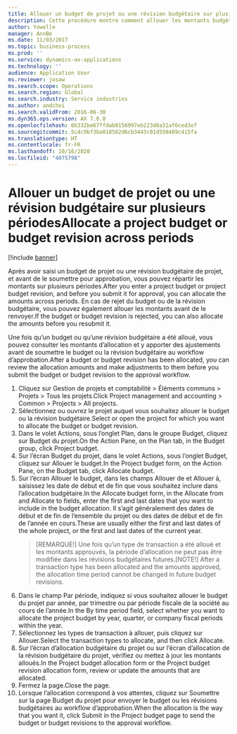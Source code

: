 ```yaml
---
title: Allouer un budget de projet ou une révision budgétaire sur plusieurs périodes
description: Cette procédure montre comment allouer les montants budgétaires de projet sur plusieurs périodes.
author: Yowelle
manager: AnnBe
ms.date: 11/03/2017
ms.topic: business-process
ms.prod: ''
ms.service: dynamics-ax-applications
ms.technology: ''
audience: Application User
ms.reviewer: josaw
ms.search.scope: Operations
ms.search.region: Global
ms.search.industry: Service industries
ms.author: andchoi
ms.search.validFrom: 2016-06-30
ms.dyn365.ops.version: AX 7.0.0
ms.openlocfilehash: 6b332be67ffdab0156997eb223d8a31af6ced3ef
ms.sourcegitcommit: 5c4c9bf3ba018562d6cb3443c01d550489c415fa
ms.translationtype: HT
ms.contentlocale: fr-FR
ms.lasthandoff: 10/16/2020
ms.locfileid: "4075798"
---
```

# <a name="allocate-a-project-budget-or-budget-revision-across-periods"></a><span data-ttu-id="df434-103">Allouer un budget de projet ou une révision budgétaire sur plusieurs périodes</span><span class="sxs-lookup"><span data-stu-id="df434-103">Allocate a project budget or budget revision across periods</span></span>

[!include [banner](../../includes/banner.md)]

<span data-ttu-id="df434-104">Après avoir saisi un budget de projet ou une révision budgétaire de projet, et avant de le soumettre pour approbation, vous pouvez répartir les montants sur plusieurs périodes.</span><span class="sxs-lookup"><span data-stu-id="df434-104">After you enter a project budget or project budget revision, and before you submit it for approval, you can allocate the amounts across periods.</span></span> <span data-ttu-id="df434-105">En cas de rejet du budget ou de la révision budgétaire, vous pouvez également allouer les montants avant de le renvoyer.</span><span class="sxs-lookup"><span data-stu-id="df434-105">If the budget or budget revision is rejected, you can also allocate the amounts before you resubmit it.</span></span> 

<span data-ttu-id="df434-106">Une fois qu’un budget ou qu’une révision budgétaire a été alloué, vous pouvez consulter les montants d’allocation et y apporter des ajustements avant de soumettre le budget ou la révision budgétaire au workflow d’approbation.</span><span class="sxs-lookup"><span data-stu-id="df434-106">After a budget or budget revision has been allocated, you can review the allocation amounts and make adjustments to them before you submit the budget or budget revision to the approval workflow.</span></span> 

1. <span data-ttu-id="df434-107">Cliquez sur Gestion de projets et comptabilité > Éléments communs > Projets > Tous les projets.</span><span class="sxs-lookup"><span data-stu-id="df434-107">Click Project management and accounting > Common > Projects > All projects.</span></span> 
2. <span data-ttu-id="df434-108">Sélectionnez ou ouvrez le projet auquel vous souhaitez allouer le budget ou la révision budgétaire.</span><span class="sxs-lookup"><span data-stu-id="df434-108">Select or open the project for which you want to allocate the budget or budget revision.</span></span> 
3. <span data-ttu-id="df434-109">Dans le volet Actions, sous l’onglet Plan, dans le groupe Budget, cliquez sur Budget du projet.</span><span class="sxs-lookup"><span data-stu-id="df434-109">On the Action Pane, on the Plan tab, in the Budget group, click Project budget.</span></span> 
4. <span data-ttu-id="df434-110">Sur l’écran Budget du projet, dans le volet Actions, sous l’onglet Budget, cliquez sur Allouer le budget.</span><span class="sxs-lookup"><span data-stu-id="df434-110">In the Project budget form, on the Action Pane, on the Budget tab, click Allocate budget.</span></span> 
5. <span data-ttu-id="df434-111">Sur l’écran Allouer le budget, dans les champs Allouer de et Allouer à, saisissez les date de début et de fin que vous souhaitez inclure dans l’allocation budgétaire.</span><span class="sxs-lookup"><span data-stu-id="df434-111">In the Allocate budget form, in the Allocate from and Allocate to fields, enter the first and last dates that you want to include in the budget allocation.</span></span> <span data-ttu-id="df434-112">Il s’agit généralement des dates de début et de fin de l’ensemble du projet ou des dates de début et de fin de l’année en cours.</span><span class="sxs-lookup"><span data-stu-id="df434-112">These are usually either the first and last dates of the whole project, or the first and last dates of the current year.</span></span>  
   > <span data-ttu-id="df434-113">[REMARQUE!] Une fois qu’un type de transaction a été alloué et les montants approuvés, la période d’allocation ne peut pas être modifiée dans les révisions budgétaires futures.</span><span class="sxs-lookup"><span data-stu-id="df434-113">[NOTE!] After a transaction type has been allocated and the amounts approved, the allocation time period cannot be changed in future budget revisions.</span></span> 
6. <span data-ttu-id="df434-114">Dans le champ Par période, indiquez si vous souhaitez allouer le budget du projet par année, par trimestre ou par période fiscale de la société au cours de l’année.</span><span class="sxs-lookup"><span data-stu-id="df434-114">In the By time period field, select whether you want to allocate the project budget by year, quarter, or company fiscal periods within the year.</span></span>
7. <span data-ttu-id="df434-115">Sélectionnez les types de transaction à allouer, puis cliquez sur Allouer.</span><span class="sxs-lookup"><span data-stu-id="df434-115">Select the transaction types to allocate, and then click Allocate.</span></span> 
8. <span data-ttu-id="df434-116">Sur l’écran d’allocation budgétaire du projet ou sur l’écran d’allocation de la révision budgétaire du projet, vérifiez ou mettez à jour les montants alloués.</span><span class="sxs-lookup"><span data-stu-id="df434-116">In the Project budget allocation form or the Project budget revision allocation form, review or update the amounts that are allocated.</span></span> 
9. <span data-ttu-id="df434-117">Fermez la page.</span><span class="sxs-lookup"><span data-stu-id="df434-117">Close the page.</span></span>
10. <span data-ttu-id="df434-118">Lorsque l’allocation correspond à vos attentes, cliquez sur Soumettre sur la page Budget du projet pour envoyer le budget ou les révisions budgétaires au workflow d’approbation.</span><span class="sxs-lookup"><span data-stu-id="df434-118">When the allocation is the way that you want it, click Submit in the Project budget page to send the budget or budget revisions to the approval workflow.</span></span>  



